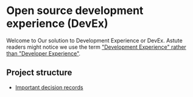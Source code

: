 # Open source development experience (DevEx)

Welcome to Our solution to Development Experience or DevEx. Astute readers might notice we use the term ["Development Experience" rather than "Developer Experience"](./src/docs/decisions/refer-to-devex-as-development-experience.md).

## Project structure

- [Important decision records](./src/docs/decisions/README.md)
